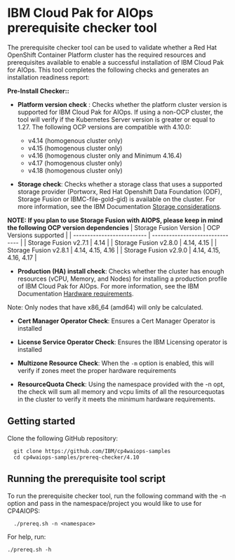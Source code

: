 # IBM Cloud Pak for AIOps prerequisite checker tool

The prerequisite checker tool can be used to validate whether a Red Hat OpenShift Container Platform cluster has the required resources and prerequisites available to enable a successful installation of IBM Cloud Pak for AIOps. This tool completes the following checks and generates an installation readiness report:

**Pre-Install Checker::**

- **Platform version check** : Checks whether the platform cluster version is supported for IBM Cloud Pak for AIOps. If using a non-OCP cluster, the tool will verify if the Kubernetes Server version is greater or equal to 1.27. The following OCP versions are compatible with 4.10.0:
  - v4.14 (homogenous cluster only)
  - v4.15 (homogenous cluster only)
  - v4.16 (homogenous cluster only and Minimum 4.16.4)
  - v4.17 (homogenous cluster only)
  - v4.18 (homogenous cluster only)


- **Storage check**: Checks whether a storage class that uses a supported storage provider (Portworx, Red Hat Openshift Data Foundation (ODF), Storage Fusion or IBMC-file-gold-gid) is available on the cluster. For more information, see the IBM Documentation [Storage considerations](https://ibm.biz/storage_consideration_4100).

**NOTE: If you plan to use Storage Fusion with AIOPS, please keep in mind the following OCP version dependencies**
| Storage Fusion Version     | OCP Versions supported          |
| -------------------------- | ------------------------------- |
| Storage Fusion v2.7.1      |  4.14                           |
| Storage Fusion v2.8.0      |  4.14, 4.15                     |
| Storage Fusion v2.8.1      |  4.14, 4.15, 4.16               |
| Storage Fusion v2.9.0      | 4.14, 4.15, 4.16, 4.17          |




- **Production (HA) install check**: Checks whether the cluster has enough resources (vCPU, Memory, and Nodes) for installing a production profile of IBM Cloud Pak for AIOps. For more information, see the IBM Documentation [Hardware requirements](https://ibm.biz/aiops_hardware_4100).

Note: Only nodes that have x86_64 (amd64) will only be calculated.

- **Cert Manager Operator Check**: Ensures a Cert Manager Operator is installed

- **License Service Operator Check**: Ensures the IBM Licensing operator is installed

- **Multizone Resource Check**: When the `-m` option is enabled, this will verify if zones meet the proper hardware requirements

- **ResourceQuota Check**: Using the namespace provided with the -n opt, the check will sum all memory and vcpu limits of all the resourcequotas in the cluster to verify it meets the minimum hardware requirements.

## Getting started

Clone the following GitHub repository:

```
  git clone https://github.com/IBM/cp4waiops-samples
  cd cp4waiops-samples/prereq-checker/4.10
```

## Running the prerequisite tool script

To run the prerequisite checker tool, run the following command with the -n option and pass in the namespace/project you would like to use for CP4AIOPS:
```
  ./prereq.sh -n <namespace>
```

For help, run:
```
./prereq.sh -h
```

